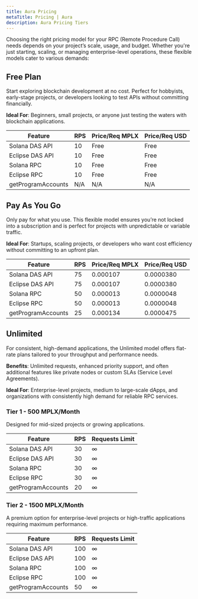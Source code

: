 ```yaml
---
title: Aura Pricing
metaTitle: Pricing | Aura
description: Aura Pricing Tiers
---
```


Choosing the right pricing model for your RPC (Remote Procedure Call) needs depends on your project’s scale, usage, and budget. Whether you're just starting, scaling, or managing enterprise-level operations, these flexible models cater to various demands:

## Free Plan

Start exploring blockchain development at no cost. Perfect for hobbyists, early-stage projects, or developers looking to test APIs without committing financially.

**Ideal For**: Beginners, small projects, or anyone just testing the waters with blockchain applications.

| Feature            | RPS | Price/Req MPLX | Price/Req USD |
| ------------------ | --- | -------------- | ------------- |
| Solana DAS API     | 10  | Free           | Free          |
| Eclipse DAS API    | 10  | Free           | Free          |
| Solana RPC         | 10  | Free           | Free          |
| Eclipse RPC        | 10  | Free           | Free          |
| getProgramAccounts | N/A | N/A            | N/A           |

## Pay As You Go

Only pay for what you use. This flexible model ensures you’re not locked into a subscription and is perfect for projects with unpredictable or variable traffic.

**Ideal For**: Startups, scaling projects, or developers who want cost efficiency without committing to an upfront plan.

| Feature            | RPS | Price/Req MPLX | Price/Req USD |
| ------------------ | --- | -------------- | ------------- |
| Solana DAS API     | 75  | 0.000107       | 0.0000380     |
| Eclipse DAS API    | 75  | 0.000107       | 0.0000380     |
| Solana RPC         | 50  | 0.000013       | 0.0000048     |
| Eclipse RPC        | 50  | 0.000013       | 0.0000048     |
| getProgramAccounts | 25  | 0.000134       | 0.0000475     |

## Unlimited

For consistent, high-demand applications, the Unlimited model offers flat-rate plans tailored to your throughput and performance needs.

**Benefits**: Unlimited requests, enhanced priority support, and often additional features like private nodes or custom SLAs (Service Level Agreements).

**Ideal For**: Enterprise-level projects, medium to large-scale dApps, and organizations with consistently high demand for reliable RPC services.

### Tier 1 - 500 MPLX/Month

Designed for mid-sized projects or growing applications.

| Feature            | RPS | Requests Limit |
| ------------------ | --- | -------------- |
| Solana DAS API     | 30  | ∞              |
| Eclipse DAS API    | 30  | ∞              |
| Solana RPC         | 30  | ∞              |
| Eclipse RPC        | 30  | ∞              |
| getProgramAccounts | 20  | ∞              |

### Tier 2 - 1500 MPLX/Month

A premium option for enterprise-level projects or high-traffic applications requiring maximum performance.

| Feature            | RPS | Requests Limit |
| ------------------ | --- | -------------- |
| Solana DAS API     | 100 | ∞              |
| Eclipse DAS API    | 100 | ∞              |
| Solana RPC         | 100 | ∞              |
| Eclipse RPC        | 100 | ∞              |
| getProgramAccounts | 50  | ∞              |
